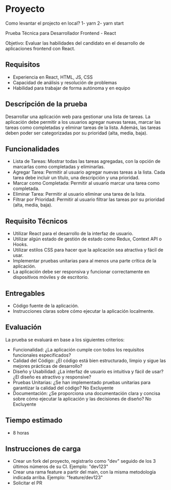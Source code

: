 
# Proyecto

Como levantar el projecto en local?
1- yarn 
2- yarn start


Prueba Técnica para Desarrollador Frontend - React

Objetivo: Evaluar las habilidades del candidato en el desarrollo de aplicaciones frontend con React.


## Requisitos

* Experiencia en React, HTML, JS, CSS
* Capacidad de análisis y resolución de problemas
* Habilidad para trabajar de forma autónoma y en equipo



## Descripción de la prueba

Desarrollar una aplicación web para gestionar una lista de tareas. La aplicación debe permitir a los usuarios agregar nuevas tareas, marcar las tareas como completadas y eliminar tareas de la lista. Además, las tareas deben poder ser categorizadas por su prioridad (alta, media, baja).
## Funcionalidades

* Lista de Tareas: Mostrar todas las tareas agregadas, con la opción de marcarlas como completadas y eliminarlas.
* Agregar Tarea: Permitir al usuario agregar nuevas tareas a la lista. Cada tarea debe incluir un título, una descripción y una prioridad.
* Marcar como Completada: Permitir al usuario marcar una tarea como completada.
* Eliminar Tarea: Permitir al usuario eliminar una tarea de la lista.
* Filtrar por Prioridad: Permitir al usuario filtrar las tareas por su prioridad (alta, media, baja).
## Requisito Técnicos

* Utilizar React para el desarrollo de la interfaz de usuario.
* Utilizar algún estado de gestión de estado como Redux, Context API o Hooks.
* Utilizar estilos CSS para hacer que la aplicación sea atractiva y fácil de usar.
* Implementar pruebas unitarias para al menos una parte crítica de la aplicación.
* La aplicación debe ser responsiva y funcionar correctamente en dispositivos móviles y de escritorio.
## Entregables

* Código fuente de la aplicación.
* Instrucciones claras sobre cómo ejecutar la aplicación localmente.
## Evaluación

La prueba se evaluará en base a los siguientes criterios:

* Funcionalidad: ¿La aplicación cumple con todos los requisitos funcionales especificados?
* Calidad del Código: ¿El código está bien estructurado, limpio y sigue las mejores prácticas de desarrollo?
* Diseño y Usabilidad: ¿La interfaz de usuario es intuitiva y fácil de usar? ¿El diseño es atractivo y responsive?
* Pruebas Unitarias: ¿Se han implementado pruebas unitarias para garantizar la calidad del código? No Excluyente
* Documentación: ¿Se proporciona una documentación clara y concisa sobre cómo ejecutar la aplicación y las decisiones de diseño? No Excluyente
## Tiempo estimado

* 8 horas
## Instrucciones de carga

* Crear un fork del proyecto, registrarlo como "dev" seguido de los 3 últimos números de su CI. Ejemplo: "dev123"
* Crear una rama feature a partir del main, con la misma metodología indicada arriba. Ejemplo: "feature/dev123"
* Solicitar el PR

